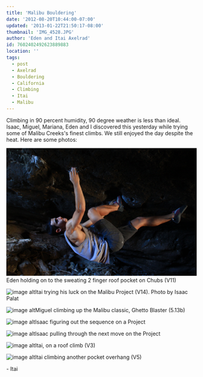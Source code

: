 ```yaml
---
title: 'Malibu Bouldering'
date: '2012-08-20T10:44:00-07:00'
updated: '2013-01-22T21:50:17-08:00'
thumbnail: 'IMG_4528.JPG'
author: 'Eden and Itai Axelrad'
id: 7602402492623889883
location: ''
tags:
  - post
  - Axelrad
  - Bouldering
  - California
  - Climbing
  - Itai
  - Malibu
---
```


Climbing in 90 percent humidity, 90 degree weather is less than ideal. Isaac, Miguel, Mariana, Eden and I discovered this yesterday while trying some of Malibu Creeks's finest climbs. We still enjoyed the day despite the heat. Here are some photos:

![image alt](/images/IMG_4528.JPG)Eden holding on to the sweating 2 finger roof pocket on Chubs (V11)

![image alt](/images/IMG_4514.jpg)Itai trying his luck on the Malibu Project (V14).
Photo by Isaac Palat

![image alt](/images/IMG_4544.jpg)Miguel climbing up the Malibu classic, Ghetto Blaster (5.13b)

![image alt](/images/IMG_4561.jpg)Isaac figuring out the sequence on a Project

![image alt](/images/IMG_4572.jpg)Isaac pulling through the next move on the Project

![image alt](/images/IMG_4585.JPG)Itai, on a roof climb (V3)

![image alt](/images/IMG_4611.jpg)Itai climbing another pocket overhang (V5)

\- Itai
